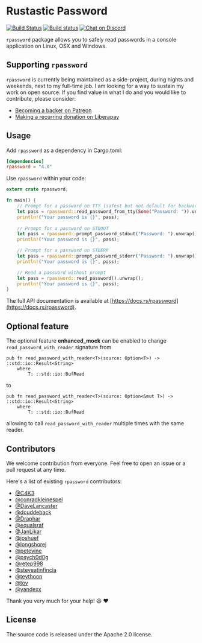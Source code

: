 # Rustastic Password

[![Build Status](https://travis-ci.org/conradkleinespel/rpassword.svg?branch=master)](https://travis-ci.org/conradkleinespel/rpassword)
[![Build status](https://ci.appveyor.com/api/projects/status/h7ak407y28k0ufw2?svg=true)](https://ci.appveyor.com/project/conradkleinespel/rpassword)
[![Chat on Discord](https://img.shields.io/badge/chat-on%20discord-7289DA)](https://discord.gg/9zXtYqQ)

`rpassword` package allows you to safely read passwords in a console application on Linux, OSX and Windows.

## Supporting `rpassword`

`rpassword` is currently being maintained as a side-project, during nights and weekends, next to my full-time job. I am looking for a way to sustain my work on open source. If you find value in what I do and you would like to contribute, please consider:

- [Becoming a backer on Patreon](https://www.patreon.com/conradkleinespel)
- [Making a recurring donation on Liberapay](https://liberapay.com/conradkleinespel/)

## Usage

Add `rpassword` as a dependency in Cargo.toml:

```toml
[dependencies]
rpassword = "4.0"
```

Use `rpassword` within your code:

```rust
extern crate rpassword;

fn main() {
    // Prompt for a password on TTY (safest but not default for backwards compatibility)
    let pass = rpassword::read_password_from_tty(Some("Password: ")).unwrap();
    println!("Your password is {}", pass);
    
    // Prompt for a password on STDOUT
    let pass = rpassword::prompt_password_stdout("Password: ").unwrap();
    println!("Your password is {}", pass);

    // Prompt for a password on STDERR
    let pass = rpassword::prompt_password_stderr("Password: ").unwrap();
    println!("Your password is {}", pass);

    // Read a password without prompt
    let pass = rpassword::read_password().unwrap();
    println!("Your password is {}", pass);
}
```

The full API documentation is available at [https://docs.rs/rpassword](https://docs.rs/rpassword).

## Optional feature

The optional feature **enhanced_mock** can be enabled to change `read_password_with_reader` signature from 
```
pub fn read_password_with_reader<T>(source: Option<T>) -> ::std::io::Result<String>
    where
        T: ::std::io::BufRead
```
to
```
pub fn read_password_with_reader<T>(source: Option<&mut T>) -> ::std::io::Result<String>
    where
        T: ::std::io::BufRead
```
allowing to call `read_password_with_reader` multiple times with the same reader.

## Contributors

We welcome contribution from everyone. Feel free to open an issue or a pull request at any time.

Here's a list of existing `rpassword` contributors:

* [@C4K3](https://github.com/C4K3)
* [@conradkleinespel](https://github.com/conradkleinespel)
* [@DaveLancaster](https://github.com/DaveLancaster)
* [@dcuddeback](https://github.com/dcuddeback)
* [@Draphar](https://github.com/Draphar)
* [@equalsraf](https://github.com/equalsraf)
* [@JanLikar](https://github.com/JanLikar)
* [@joshuef](https://github.com/joshuef)
* [@longshorej](https://github.com/longshorej)
* [@petevine](https://github.com/petevine)
* [@psych0d0g](https://github.com/psych0d0g)
* [@retep998](https://github.com/retep998)
* [@steveatinfincia](https://github.com/steveatinfincia)
* [@teythoon](https://github.com/teythoon)
* [@tov](https://github.com/tov)
* [@yandexx](https://github.com/yandexx)

Thank you very much for your help!  :smiley:  :heart:

## License

The source code is released under the Apache 2.0 license.
